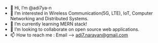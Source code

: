 - 👋 Hi, I’m @adi7ya-n
- 👀 I’m interested in Wireless Communication(5G, LTE), IoT, Computer Networking and Distributed Systems.
- 🌱 I’m currently learning MERN stack!
- 💞️ I’m looking to collaborate on open source web applications.
- 📫 How to reach me : Email --> adi7.narayan@gmail.com

<!---
adi7ya-n/adi7ya-n is a ✨ special ✨ repository because its `README.md` (this file) appears on your GitHub profile.
You can click the Preview link to take a look at your changes.
--->
